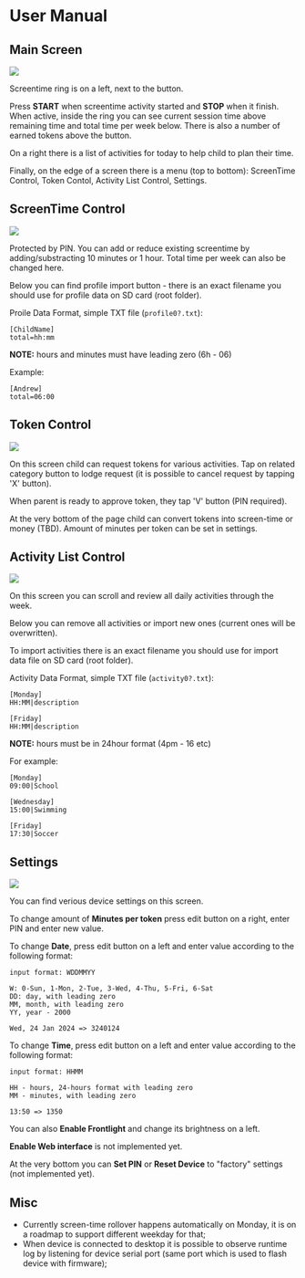 # User Manual

## Main Screen

![](./Resources/screenshots/screen_main.png)

Screentime ring is on a left, next to the button. 

Press **START** when screentime activity started and **STOP** when it finish. When active, inside the ring you can see current session time above remaining time and total time per week below. There is also a number of earned tokens above the button.

On a right there is a list of activities for today to help child to plan their time.

Finally, on the edge of a screen there is a menu (top to bottom): ScreenTime Control, Token Contol, Activity List Control, Settings.

## ScreenTime Control

![](./Resources/screenshots/screen_screentime.png)

Protected by PIN.
You can add or reduce existing screentime by adding/substracting 10 minutes or 1 hour. Total time per week can also be changed here.

Below you can find profile import button - there is an exact filename you should use for profile data on SD card (root folder).

Proile Data Format, simple TXT file (`profile0?.txt`):  
```
[ChildName]
total=hh:mm
```

**NOTE:** hours and minutes must have leading zero (6h - 06)

Example:
```
[Andrew]
total=06:00
```

## Token Control

![](./Resources/screenshots/screen_tokens.png)

On this screen child can request tokens for various activities. Tap on related category button to lodge request (it is possible to cancel request by tapping 'X' button).

When parent is ready to approve token, they tap 'V' button (PIN required).

At the very bottom of the page child can convert tokens into screen-time or money (TBD). Amount of minutes per token can be set in settings.

## Activity List Control

![](./Resources/screenshots/screen_activity.png)

On this screen you can scroll and review all daily activities through the week.

Below you can remove all activities or import new ones (current ones will be overwritten).

To import activities there is an exact filename you should use for import data file on SD card (root folder).

Activity Data Format, simple TXT file (`activity0?.txt`):  
```
[Monday]
HH:MM|description

[Friday]
HH:MM|description
```

**NOTE:** hours must be in 24hour format (4pm - 16 etc)  

For example:

```
[Monday]
09:00|School

[Wednesday]
15:00|Swimming

[Friday]
17:30|Soccer
```

## Settings

![](./Resources/screenshots/screen_settings.png)

You can find verious device settings on this screen.

To change amount of **Minutes per token** press edit button on a right, enter PIN and enter new value.

To change **Date**, press edit button on a left and enter value according to the following format:
```
input format: WDDMMYY

W: 0-Sun, 1-Mon, 2-Tue, 3-Wed, 4-Thu, 5-Fri, 6-Sat
DD: day, with leading zero
MM, month, with leading zero
YY, year - 2000

Wed, 24 Jan 2024 => 3240124
```

To change **Time**, press edit button on a left and enter value according to the following format:
```
input format: HHMM

HH - hours, 24-hours format with leading zero
MM - minutes, with leading zero

13:50 => 1350
```

You can also **Enable Frontlight** and change its brightness on a left.

**Enable Web interface** is not implemented yet.

At the very bottom you can **Set PIN** or **Reset Device** to "factory" settings (not implemented yet).

## Misc

* Currently screen-time rollover happens automatically on Monday, it is on a roadmap to support different weekday for that;
* When device is connected to desktop it is possible to observe runtime log by listening for device serial port (same port which is used to flash device with firmware);